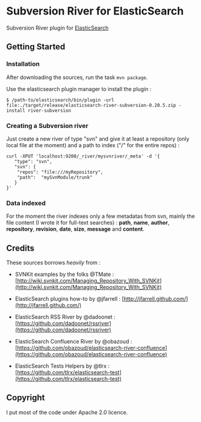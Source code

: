 # Subversion River for ElasticSearch #

Subversion River plugin for [ElasticSearch](http://www.elasticsearch.org/)

## Getting Started ##

### Installation ###

After downloading the sources, run the task `mvn package`.

Use the elasticsearch plugin manager to install the plugin :

    $ /path-to/elasticsearch/bin/plugin -url file:./target/release/elasticsearch-river-subversion-0.20.5.zip -install river-subversion

### Creating a Subversion river ###
Just create a new river of type "svn" and give it at least a repository (only local file at the moment) and a path to index ("/" for the entire repos) :

    curl -XPUT 'localhost:9200/_river/mysvnriver/_meta' -d '{
       "type": "svn",
       "svn": {
        "repos": "file:///myRepository",
        "path":  "mySvnModule/trunk"
       }
    }'

### Data indexed ###
For the moment the river indexes only a few metadatas from svn, mainly the file content (I wrote it for full-text searches) :
**path**, **name**, **author**, **repository**, **revision**, **date**, **size**, **message** and **content**.

## Credits ##

These sources borrows *heavily* from :

- SVNKit examples by the folks @TMate : [http://wiki.svnkit.com/Managing_Repository_With_SVNKit](http://wiki.svnkit.com/Managing_Repository_With_SVNKit)

- ElasticSearch plugins how-to by @jfarrell : [http://jfarrell.github.com/](http://jfarrell.github.com/)

- ElasticSearch RSS River by @dadoonet : [https://github.com/dadoonet/rssriver](https://github.com/dadoonet/rssriver)

- ElasticSearch Confluence River by @obazoud : [https://github.com/obazoud/elasticsearch-river-confluence](https://github.com/obazoud/elasticsearch-river-confluence)

- ElasticSearch Tests Helpers by @tlrx : [https://github.com/tlrx/elasticsearch-test](https://github.com/tlrx/elasticsearch-test)

## Copyright ##

I put most of the code under Apache 2.0 licence.
